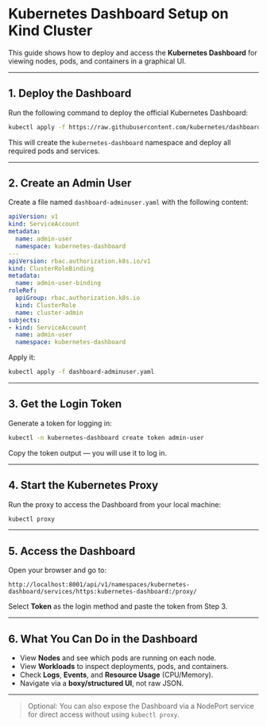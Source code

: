 # Kubernetes Dashboard Setup on Kind Cluster

This guide shows how to deploy and access the **Kubernetes Dashboard** for viewing nodes, pods, and containers in a graphical UI.

---

## 1. Deploy the Dashboard

Run the following command to deploy the official Kubernetes Dashboard:

```bash
kubectl apply -f https://raw.githubusercontent.com/kubernetes/dashboard/v2.7.0/aio/deploy/recommended.yaml
```

This will create the `kubernetes-dashboard` namespace and deploy all required pods and services.

---

## 2. Create an Admin User

Create a file named `dashboard-adminuser.yaml` with the following content:

```yaml
apiVersion: v1
kind: ServiceAccount
metadata:
  name: admin-user
  namespace: kubernetes-dashboard
---
apiVersion: rbac.authorization.k8s.io/v1
kind: ClusterRoleBinding
metadata:
  name: admin-user-binding
roleRef:
  apiGroup: rbac.authorization.k8s.io
  kind: ClusterRole
  name: cluster-admin
subjects:
- kind: ServiceAccount
  name: admin-user
  namespace: kubernetes-dashboard
```

Apply it:

```bash
kubectl apply -f dashboard-adminuser.yaml
```

---

## 3. Get the Login Token

Generate a token for logging in:

```bash
kubectl -n kubernetes-dashboard create token admin-user
```

Copy the token output — you will use it to log in.

---

## 4. Start the Kubernetes Proxy

Run the proxy to access the Dashboard from your local machine:

```bash
kubectl proxy
```

---

## 5. Access the Dashboard

Open your browser and go to:

```
http://localhost:8001/api/v1/namespaces/kubernetes-dashboard/services/https:kubernetes-dashboard:/proxy/
```

Select **Token** as the login method and paste the token from Step 3.

---

## 6. What You Can Do in the Dashboard

* View **Nodes** and see which pods are running on each node.
* View **Workloads** to inspect deployments, pods, and containers.
* Check **Logs**, **Events**, and **Resource Usage** (CPU/Memory).
* Navigate via a **boxy/structured UI**, not raw JSON.

---

> Optional: You can also expose the Dashboard via a NodePort service for direct access without using `kubectl proxy`.
